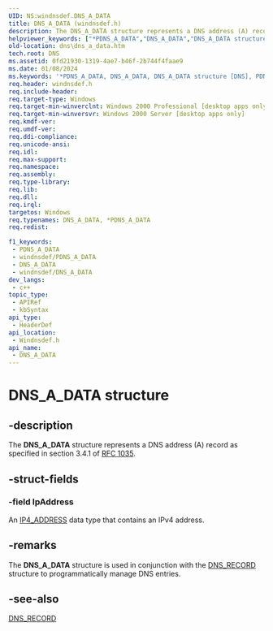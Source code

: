 ```yaml
---
UID: NS:windnsdef.DNS_A_DATA
title: DNS_A_DATA (windnsdef.h)
description: The DNS_A_DATA structure represents a DNS address (A) record as specified in section 3.4.1 of RFC 1035.
helpviewer_keywords: ["*PDNS_A_DATA","DNS_A_DATA","DNS_A_DATA structure [DNS]","PDNS_A_DATA","PDNS_A_DATA structure pointer [DNS]","_dns_dns_a_data","dns.dns_a_data","windnsdef/DNS_A_DATA","windnsdef/PDNS_A_DATA"]
old-location: dns\dns_a_data.htm
tech.root: DNS
ms.assetid: 0fd21930-1319-4ae7-b46f-2b744f4faae9
ms.date: 01/08/2024
ms.keywords: '*PDNS_A_DATA, DNS_A_DATA, DNS_A_DATA structure [DNS], PDNS_A_DATA, PDNS_A_DATA structure pointer [DNS], _dns_dns_a_data, dns.dns_a_data, windnsdef/DNS_A_DATA, windnsdef/PDNS_A_DATA'
req.header: windnsdef.h
req.include-header: 
req.target-type: Windows
req.target-min-winverclnt: Windows 2000 Professional [desktop apps only]
req.target-min-winversvr: Windows 2000 Server [desktop apps only]
req.kmdf-ver: 
req.umdf-ver: 
req.ddi-compliance: 
req.unicode-ansi: 
req.idl: 
req.max-support: 
req.namespace: 
req.assembly: 
req.type-library: 
req.lib: 
req.dll: 
req.irql: 
targetos: Windows
req.typenames: DNS_A_DATA, *PDNS_A_DATA
req.redist: 

f1_keywords:
 - PDNS_A_DATA
 - windnsdef/PDNS_A_DATA
 - DNS_A_DATA
 - windnsdef/DNS_A_DATA
dev_langs:
 - c++
topic_type:
 - APIRef
 - kbSyntax
api_type:
 - HeaderDef
api_location:
 - Windnsdef.h
api_name:
 - DNS_A_DATA
---
```


# DNS_A_DATA structure


## -description

The 
<b>DNS_A_DATA</b> structure represents a DNS address (A) record as specified in section 3.4.1 of <a href="https://www.ietf.org/rfc/rfc1035.txt">RFC 1035</a>.

## -struct-fields

### -field IpAddress

An <a href="/windows/win32/DNS/dns-data-types">IP4_ADDRESS</a> data type that contains an IPv4 address.

## -remarks

The 
<b>DNS_A_DATA</b> structure is used in conjunction with the 
<a href="/windows/win32/api/windnsdef/ns-windns-dns_recorda">DNS_RECORD</a> structure to programmatically manage DNS entries.

## -see-also

<a href="/windows/win32/api/windnsdef/ns-windns-dns_recorda">DNS_RECORD</a>

